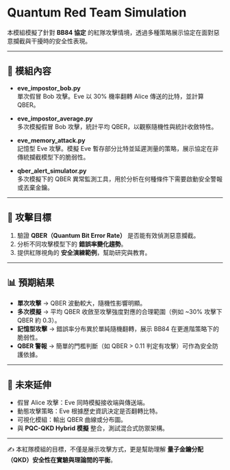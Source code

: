 # Quantum Red Team Simulation  

本模組模擬了針對 **BB84 協定** 的紅隊攻擊情境，透過多種策略展示協定在面對惡意攔截與干擾時的安全性表現。  

---

## 📂 模組內容  
- **eve_impostor_bob.py**  
  單次假冒 Bob 攻擊。Eve 以 30% 機率翻轉 Alice 傳送的比特，並計算 QBER。  

- **eve_impostor_average.py**  
  多次模擬假冒 Bob 攻擊，統計平均 QBER，以觀察隨機性與統計收斂特性。  

- **eve_memory_attack.py**  
  記憶型 Eve 攻擊。模擬 Eve 暫存部分比特並延遲測量的策略，展示協定在非傳統攔截模型下的脆弱性。  

- **qber_alert_simulator.py**  
  多次模擬下的 QBER 異常監測工具，用於分析在何種條件下需要啟動安全警報或丟棄金鑰。  

---

## 🎯 攻擊目標  
1. 驗證 **QBER（Quantum Bit Error Rate）** 是否能有效偵測惡意攔截。  
2. 分析不同攻擊模型下的 **錯誤率變化趨勢**。  
3. 提供紅隊視角的 **安全演練範例**，幫助研究與教育。  

---

## 📊 預期結果  
- **單次攻擊** → QBER 波動較大，隨機性影響明顯。  
- **多次模擬** → 平均 QBER 收斂至攻擊強度對應的合理範圍（例如 ~30% 攻擊下 QBER 約 0.3）。  
- **記憶型攻擊** → 錯誤率分布異於單純隨機翻轉，展示 BB84 在更進階策略下的脆弱性。  
- **QBER 警報** → 簡單的門檻判斷（如 QBER > 0.11 判定有攻擊）可作為安全防護依據。  

---

## 🔮 未來延伸  
- 假冒 Alice 攻擊：Eve 同時模擬接收端與傳送端。  
- 動態攻擊策略：Eve 根據歷史資訊決定是否翻轉比特。  
- 可視化模組：輸出 QBER 曲線或分布圖。  
- 與 **PQC-QKD Hybrid 模擬** 整合，測試混合式防禦架構。  

---

✍️ 本紅隊模組的目標，不僅是展示攻擊方式，更是幫助理解 **量子金鑰分配（QKD）安全性在實驗與理論間的平衡**。

